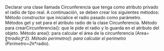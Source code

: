 Declarar una clase llamada Circunferencia que tenga como atributo privado el radio de tipo real. A continuación, se deben crear los siguientes métodos:
Método constructor que inicialice el radio pasado como parámetro.
Métodos get y set para el atributo radio de la clase Circunferencia.
Método para crearCircunferencia(): que le pide el radio y lo guarda  en el atributo del objeto.
Método area(): para calcular el área de la circunferencia (Area=〖π*radio〗^2).
Método perimetro(): para calcular el perímetro (Perimetro=2*π*radio).